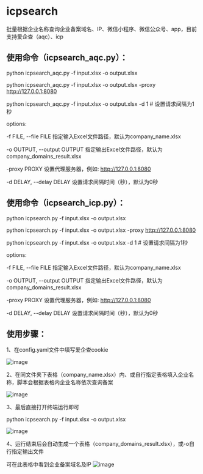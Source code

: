 # icpsearch
批量根据企业名称查询企业备案域名、IP、微信小程序、微信公众号、app，目前支持爱企查（aqc）、icp


## 使用命令（icpsearch_aqc.py）： ##
python icpsearch_aqc.py -f input.xlsx -o output.xlsx

python icpsearch_aqc.py -f input.xlsx -o output.xlsx -proxy http://127.0.0.1:8080

python icpsearch_aqc.py -f input.xlsx -o output.xlsx -d 1  # 设置请求间隔为1秒

options:

  -f FILE, --file FILE        指定输入Excel文件路径，默认为company_name.xlsx
  
  -o OUTPUT, --output OUTPUT  指定输出Excel文件路径，默认为company_domains_result.xlsx
  
  -proxy PROXY                设置代理服务器，例如: http://127.0.0.1:8080
  
  -d DELAY, --delay DELAY     设置请求间隔时间（秒），默认为0秒
  
## 使用命令（icpsearch_icp.py）： ##
python icpsearch.py -f input.xlsx -o output.xlsx

python icpsearch.py -f input.xlsx -o output.xlsx -proxy http://127.0.0.1:8080

python icpsearch.py -f input.xlsx -o output.xlsx -d 1  # 设置请求间隔为1秒

options:

  -f FILE, --file FILE        指定输入Excel文件路径，默认为company_name.xlsx
  
  -o OUTPUT, --output OUTPUT  指定输出Excel文件路径，默认为company_domains_result.xlsx
  
  -proxy PROXY                设置代理服务器，例如: http://127.0.0.1:8080
  
  -d DELAY, --delay DELAY     设置请求间隔时间（秒），默认为0秒
## 使用步骤： ##
1、在config.yaml文件中填写爱企查cookie

![image](https://github.com/user-attachments/assets/64e6f062-ef59-4b5d-bcce-a71c47eb1688)

2、在同文件夹下表格（company_name.xlsx）内、或自行指定表格填入企业名称，脚本会根据表格内企业名称依次查询备案

![image](https://github.com/user-attachments/assets/5b8111a3-d5a1-4ad2-b89d-f591be715007)

3、最后直接打开终端运行即可

python icpsearch.py -f input.xlsx -o output.xlsx

![image](https://github.com/user-attachments/assets/a82b1139-71fd-4b9a-a763-24f6a4356d6b)

4、运行结束后会自动生成一个表格（company_domains_result.xlsx），或-o自行指定输出文件

可在此表格中看到企业备案域名及IP
![image](https://github.com/user-attachments/assets/29fae474-0e8e-4135-987e-23509ad3b4f6)
